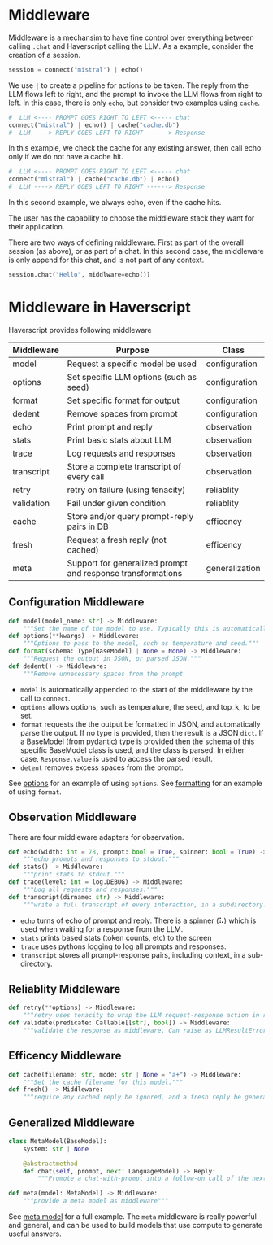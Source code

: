 

# Middleware

Middleware is a mechansim to have fine control over everything between
calling `.chat` and Haverscript calling the LLM.
As a example, consider the creation of a session.

```python
session = connect("mistral") | echo()
```

We use `|` to create a pipeline for actions to be taken.
The reply from the LLM flows left to right, and the prompt
to invoke the LLM flows from right to left. In this case,
there is only `echo`, but consider two examples using `cache`.

```python
#  LLM <---- PROMPT GOES RIGHT TO LEFT <----- chat
connect("mistral") | echo() | cache("cache.db") 
#  LLM ----> REPLY GOES LEFT TO RIGHT ------> Response
```
In this example, we check the cache for any existing answer, then call echo
only if we do not have a cache hit.

```python
#  LLM <---- PROMPT GOES RIGHT TO LEFT <----- chat
connect("mistral") | cache("cache.db") | echo() 
#  LLM ----> REPLY GOES LEFT TO RIGHT ------> Response
```

In this second example, we always echo, even if the
cache hits. 

The user has the capability to choose the middleware stack they want
for their application. 

There are two ways of defining middleware. First as part of the overall session
(as above), or as part of a chat. In this second case, the middleware is only append
for this chat, and is not part of any context. 

```python
session.chat("Hello", middlware=echo())
```

# Middleware in Haverscript

Haverscript provides following middleware

| Middleware | Purpose | Class |
|------------|---------|-------|
| model      | Request a specific model be used            | configuration | 
| options    | Set specific LLM options (such as seed)     | configuration |
| format     | Set specific format for output              | configuration |
| dedent     | Remove spaces from prompt                   | configuration |
| echo       | Print prompt and reply                      | observation |
| stats      | Print basic stats about LLM                 | observation |
| trace      | Log requests and responses                  | observation |
| transcript | Store a complete transcript of every call   | observation |
| retry      | retry on failure (using tenacity)           | reliablity |
| validation | Fail under given condition                  | reliablity |
| cache      | Store and/or query prompt-reply pairs in DB | efficency | 
| fresh      | Request a fresh reply (not cached)          | efficency |
| meta       | Support for generalized prompt and response transformations | generalization |

## Configuration Middleware

```python
def model(model_name: str) -> Middleware: 
    """Set the name of the model to use. Typically this is automatically set inside connect."""
def options(**kwargs) -> Middleware:
    """Options to pass to the model, such as temperature and seed."""
def format(schema: Type[BaseModel] | None = None) -> Middleware:
    """Request the output in JSON, or parsed JSON."""
def dedent() -> Middleware:
    """Remove unnecessary spaces from the prompt
```
    
* `model` is automatically appended to the start of the middleware by the call to
`connect`. 
* `options` allows options, such as temperature, the seed, and top_k,
to be set. 
* `format` requests the the output be formatted in JSON, and
automatically parse the output. If no type is provided, then the result is a
JSON `dict`.  If a BaseModel (from pydantic) type is provided then the schema
of this specific BaseModel class is used, and the class is parsed. In either
case, `Response.value` is used to access the parsed result.
* `detent` removes excess spaces from the prompt.

See [options](examples/options/README.md) for an example of using `options`.
See [formatting](examples/format/README.md) for an example of using `format`.

## Observation Middleware

There are four middleware adapters for observation.

```python
def echo(width: int = 78, prompt: bool = True, spinner: bool = True) -> Middleware:
    """echo prompts and responses to stdout."""
def stats() -> Middleware:
    """print stats to stdout."""
def trace(level: int = log.DEBUG) -> Middleware:
    """Log all requests and responses."""
def transcript(dirname: str) -> Middleware:
    """write a full transcript of every interaction, in a subdirectory."""
```

* `echo` turns of echo of prompt and reply. There is a spinner (⠧) which is
used when waiting for a response from the LLM.
* `stats` prints based stats (token counts, etc) to the screen
* `trace` uses pythons logging to log all prompts and responses.
* `transcript` stores all prompt-response pairs, including context, in a sub-directory.

## Reliablity Middleware

```python
def retry(**options) -> Middleware:
    """retry uses tenacity to wrap the LLM request-response action in retry options."""
def validate(predicate: Callable[[str], bool]) -> Middleware:
    """validate the response as middleware. Can raise as LLMResultError"""
```

## Efficency Middleware

```python
def cache(filename: str, mode: str | None = "a+") -> Middleware:
    """Set the cache filename for this model."""
def fresh() -> Middleware:
    """require any cached reply be ignored, and a fresh reply be generated."""
```
## Generalized Middleware


```python
class MetaModel(BaseModel):
    system: str | None

    @abstractmethod
    def chat(self, prompt, next: LanguageModel) -> Reply:
        """Promote a chat-with-prompt into a follow-on call of the next model."""

def meta(model: MetaModel) -> Middleware:
    """provide a meta model as middleware"""
```

See [meta model](examples/meta_model/README.md) for a full example. The `meta` 
middleware is really powerful and general, and can be used to build
models that use compute to generate useful answers.
